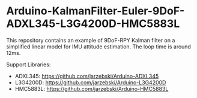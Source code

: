 # Arduino-KalmanFilter-Euler-9DoF-ADXL345-L3G4200D-HMC5883L
This repository contains an example of 9DoF-RPY Kalman filter on a simplified linear model for IMU attitude estimation.
The loop time is around 12ms.

Support Libraries:
- ADXL345: https://github.com/jarzebski/Arduino-ADXL345
- L3G4200D: https://github.com/jarzebski/Arduino-L3G4200D
- HMC5883L: https://github.com/jarzebski/Arduino-HMC5883L
